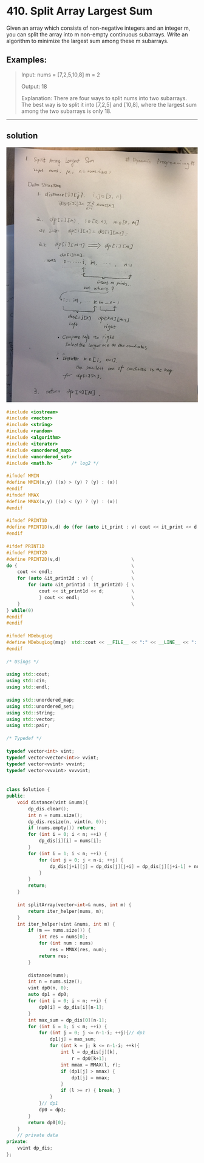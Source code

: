 # 410. Split Array Largest Sum
Given an array which consists of non-negative integers and an integer m, you can split the array into m non-empty continuous subarrays. Write an algorithm to minimize the largest sum among these m subarrays.
## Examples:
> Input:
> nums = [7,2,5,10,8]
> m = 2
>
> Output:
> 18
>
> Explanation:
> There are four ways to split nums into two subarrays.
> The best way is to split it into [7,2,5] and [10,8],
> where the largest sum among the two subarrays is only 18.

_______________


## solution

![solution](./figure/dp1.jpg)



```cpp
#include <iostream>
#include <vector>
#include <string>
#include <random>
#include <algorithm>
#include <iterator>
#include <unordered_map>
#include <unordered_set>
#include <math.h>       /* log2 */

#ifndef MMIN
#define MMIN(x,y) ((x) > (y) ? (y) : (x))
#endif
#ifndef MMAX
#define MMAX(x,y) ((x) < (y) ? (y) : (x))
#endif

#ifndef PRINT1D
#define PRINT1D(v,d) do {for (auto it_print : v) cout << it_print << d; cout << endl;}while(0)
#endif

#ifdef PRINT1D
#ifndef PRINT2D
#define PRINT2D(v,d)                          \
do {                                          \
    cout << endl;                             \
    for (auto &it_print2d : v) {              \
        for (auto &it_print1d : it_print2d) { \
            cout << it_print1d << d;          \
            } cout << endl;                   \
    }                                         \
} while(0)
#endif
#endif

#ifndef MDebugLog
#define MDebugLog(msg)  std::cout << __FILE__ << ":" << __LINE__ << ": " << msg
#endif

/* Usings */

using std::cout;
using std::cin;
using std::endl;

using std::unordered_map;
using std::unordered_set;
using std::string;
using std::vector;
using std::pair;

/* Typedef */

typedef vector<int> vint;
typedef vector<vector<int>> vvint;
typedef vector<vvint> vvvint;
typedef vector<vvvint> vvvvint;


class Solution {
public:
    void distance(vint &nums){
        dp_dis.clear();
        int n = nums.size();
        dp_dis.resize(n, vint(n, 0));
        if (nums.empty()) return;
        for (int i = 0; i < n; ++i) {
            dp_dis[i][i] = nums[i];
        }
        for (int i = 1; i < n; ++i) {
            for (int j = 0; j < n-i; ++j) {
                dp_dis[j+i][j] = dp_dis[j][j+i] = dp_dis[j][j+i-1] + nums[j+i];
            }
        }
        return;
    }

    int splitArray(vector<int>& nums, int m) {
        return iter_helper(nums, m);
    }
    int iter_helper(vint &nums, int m) {
        if (m == nums.size()) {
            int res = nums[0];
            for (int num : nums)
                res = MMAX(res, num);
            return res;
        }

        distance(nums);
        int n = nums.size();
        vint dp0(n, 0);
        auto dp1 = dp0;
        for (int i = 0; i < n; ++i) {
            dp0[i] = dp_dis[i][n-1];
        }
        int max_sum = dp_dis[0][n-1];
        for (int i = 1; i < m; ++i) {
            for (int j = 0; j <= n-1-i; ++j){// dp1
                dp1[j] = max_sum;
                for (int k = j; k <= n-1-i; ++k){
                    int l = dp_dis[j][k],
                        r = dp0[k+1];
                    int mmax = MMAX(l, r);
                    if (dp1[j] > mmax) {
                        dp1[j] = mmax;
                    }
                    if (l >= r) { break; }
                }
            }// dp1
            dp0 = dp1;
        }
        return dp0[0];
    }
    // private data
private:
    vvint dp_dis;
};
```

